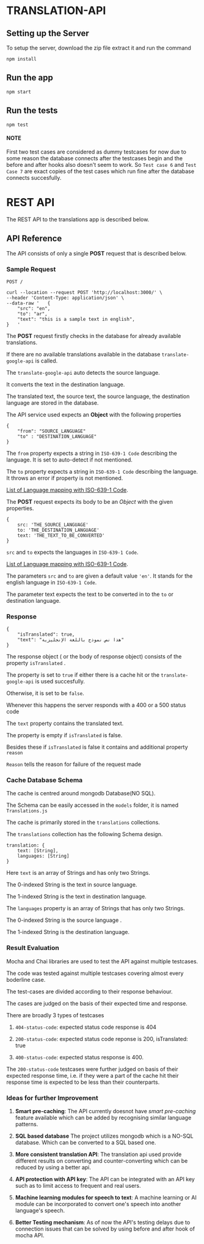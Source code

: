 ﻿# TRANSLATION-API

## Setting up the Server
To setup the server, download the zip file extract it and run the command

    npm install

## Run the app

    npm start

## Run the tests

    npm test

#### **NOTE**
First two test cases are considered as dummy testcases for now due to some reason the database connects after the testcases begin and the before and after hooks also doesn't seem to work. So `Test case 6` and `Test Case 7` are exact copies of the test cases which run fine after the database connects succesfully.

# REST API

The REST API to the translations app is described below.

## API Reference

The API consists of only a single **POST** request that is described below.

### Sample Request

`POST /`

    curl --location --request POST 'http://localhost:3000/' \
    --header 'Content-Type: application/json' \
    --data-raw '   {
	    "src": "en",
	    "to": "ar",
	    "text": "this is a sample text in english",
    }	'

The **POST** request firstly checks in the database for already available translations.

If there are no available translations available in the database `translate-google-api` is called.

The `translate-google-api` auto detects the source language.

It converts the text in the destination language.

The translated text, the source text, the source language, the destination language are stored in the database.

The API service used expects an **Object** with the following properties

    {
        "from": "SOURCE_LANGUAGE"
        "to" : "DESTINATION_LANGUAGE"  
    }

The `from` property expects a string in `ISO-639-1 Code` describing the language. It is set to auto-detect if not mentioned.

The `to` property expects a string in `ISO-639-1 Code` describing the language. It throws an error if property is not mentioned.

[List of Language mapping with ISO-639-1 Code](https://cloud.google.com/translate/docs/languages).


The **POST** request expects its body to be an *Object* with the given properties.

    {
        src: 'THE_SOURCE_LANGUAGE'
        to: 'THE_DESTINATION_LANGUAGE'
        text: 'THE_TEXT_TO_BE_CONVERTED'
    }

`src` and `to` expects the languages in `ISO-639-1 Code`.

[List of Language mapping with ISO-639-1 Code](https://cloud.google.com/translate/docs/languages).

The parameters `src` and `to` are given a default value `'en'`.
It stands for the english language in `ISO-639-1 Code`.

The parameter text expects the text to be converted in to the `to` or destination language.

### Response

    {
        "isTranslated": true,
        "text": "هذا نص نموذج باللغة الإنجليزية"
    }

The response object ( or the body of response object) consists of the property `isTranslated` .

The property is set to `true` if either there is a cache hit or the `translate-google-api` is used succesfully.

Otherwise, it is set to be `false`.

Whenever this happens the server responds with a 400 or a 500 status code

The `text` property contains the translated text.

The property is empty if `isTranslated` is false.

Besides these if `isTranslated` is false it contains and additional property `reason`

`Reason` tells the reason for failure of the request made

### Cache Database Schema

The cache is centred around mongodb Database(NO SQL).

The Schema can be easily accessed in the `models` folder, it is named `Translations.js`

The cache is primarily stored in the `translations` collections.

The `translations` collection has the following Schema design.

    translation: {
        text: [String],
        languages: [String]
    }
Here `text` is an array of Strings and has only two Strings.

The 0-indexed String is the text in source language. 

The 1-indexed String is the text in destination language.

The `languages` property is an array of Strings that has only two Strings.

The 0-indexed String is the source language .

The 1-indexed String is the destination language.

### Result Evaluation

Mocha and Chai libraries are used to test the API against multiple testcases.

The code was tested against multiple testcases covering almost every boderline case.

The test-cases are divided according to their response behaviour.

The cases are judged on the basis of their expected time and response.

There are broadly 3 types of testcases

1. `404-status-code`: expected status code response is 404

2. `200-status-code`: expected status code reponse is 200, isTranslated: true 

3. `400-status-code`: expected status response is 400.

The `200-status-code` testcases were further judged on basis of their expected response time, i.e. if they were a part of the cache hit their response time is expected to be less than their counterparts.

### Ideas for further Improvement

1. **Smart pre-caching**: The API currently doesnot have *smart pre-caching* feature available which can be added by recognising similar language patterns.

2. **SQL based database** The project utilizes mongodb which is a NO-SQL database. Which can be converted to a SQL based one.

3. **More consistent translation API**: The translation api used provide different results on converting and counter-converting which can be reduced by using a better api.

4. **API protection with API key**: The API can be integrated with an API key such as to limit access to frequent and real users.

5. **Machine learning modules for speech to text**: A machine learning or AI module can be incorporated to convert one's speech into another language's speech.

6. **Better Testing mechanism**: As of now the API's testing delays due to connection issues that can be solved by using before and after hook of mocha API.
